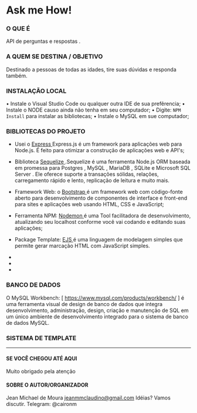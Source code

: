

# Ask me How!

### O QUE É
API de perguntas e respostas .

### A QUEM SE DESTINA / OBJETIVO
Destinado a pessoas de todas as idades, tire suas dúvidas e responda também.

### INSTALAÇÃO LOCAL
• Instale o Visual Studio Code ou qualquer outra IDE de sua prefêrencia;
• Instale o NODE causo ainda não tenha em seu computador;
• Digite: `NPM Install` para instalar as bibliotecas;
• Instale o MySQL em sue computador;


### BIBLIOTECAS DO PROJETO
* Usei o [ Express ](https://expressjs.com/pt-br/) Express.js é um framework para aplicações web para Node.js. É feito para otimizar a construção de aplicações web e API's;

* Biblioteca [ Sequelize ](https://www.npmjs.com/package/sequelize).Sequelize é uma ferramenta Node.js ORM baseada em promessa para Postgres , MySQL , MariaDB , SQLite e Microsoft SQL Server . Ele oferece suporte a transações sólidas, relações, carregamento rápido e lento, replicação de leitura e muito mais.

* Framework Web: o [ Bootstrap ](https://getbootstrap.com/) é um framework web com código-fonte aberto para desenvolvimento de componentes de interface e front-end para sites e aplicações web usando HTML, CSS e JavaScript;

* Ferramenta NPM: [Nodemon ](https://www.npmjs.com/package/nodemon) é uma Tool facilitadora de desenvolvimento, atualizando seu localhost conforme você vai codando e editando suas aplicações;

* Package Template: [ EJS ](https://ejs.co/) é uma linguagem de modelagem simples que permite gerar marcação HTML com JavaScript simples.

* 

*

*


### BANCO DE DADOS
O MySQL Workbench: [ https://www.mysql.com/products/workbench/ ] é uma ferramenta visual de design de banco de dados que integra desenvolvimento, administração, design, criação e manutenção de SQL em um único ambiente de desenvolvimento integrado para o sistema de banco de dados MySQL.        

### SISTEMA DE TEMPLATE


----------------------------
#### SE VOCÊ CHEGOU ATÉ AQUI
Muito obrigado pela atenção

#### SOBRE O AUTOR/ORGANIZADOR
Jean Michael de Moura 
jeanmmclaudino@gmail.com
Idéias? Vamos discutir. Telegram: @caironm
